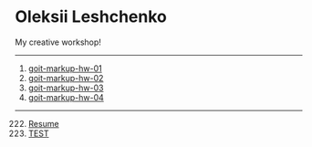 # Oleksii Leshchenko
My creative workshop!

* * *

01. [goit-markup-hw-01](https://djlabuh.github.io/goit-markup-hw-01/ "goit-markup-hw-01")
02. [goit-markup-hw-02](https://djlabuh.github.io/goit-markup-hw-02/ "goit-markup-hw-02")
03. [goit-markup-hw-03](https://djlabuh.github.io/goit-markup-hw-03/ "goit-markup-hw-03")
04. [goit-markup-hw-04](https://djlabuh.github.io/goit-markup-hw-04/ "goit-markup-hw-04")

_______________________________________________________________

222. [Resume](https://djlabuh.github.io/resume/ "Resume")
555. [TEST](https://djlabuh.github.io/github-tutorial/ "TEST")
